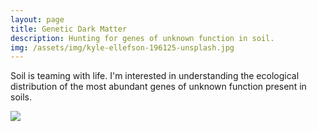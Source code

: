 ```yaml
---
layout: page
title: Genetic Dark Matter
description: Hunting for genes of unknown function in soil.
img: /assets/img/kyle-ellefson-196125-unsplash.jpg
---
```


Soil is teaming with life. I'm interested in understanding the ecological distribution of the most abundant genes of unknown function present in soils. 

<div class="img_row">
    <img class="col two center" src="{{ site.baseurl }}/assets/img/Soil_2.jpg"/>
</div>